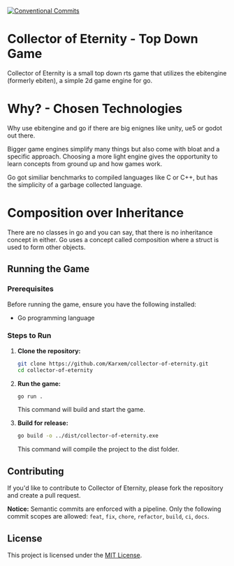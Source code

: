 [![Conventional Commits](https://github.com/Karxem/collector-of-eternity/actions/workflows/commit-lint.yml/badge.svg?branch=main)](https://github.com/Karxem/collector-of-eternity/actions/workflows/commit-lint.yml)
# Collector of Eternity - Top Down Game

Collector of Eternity is a small top down rts game that utilizes the ebitengine (formerly ebiten), a simple 2d game engine for go.

# Why? - Chosen Technologies

Why use ebitengine and go if there are big enignes like unity, ue5 or godot out there.

Bigger game engines simplify many things but also come with bloat and a specific approach.
Choosing a more light engine gives the opportunity to learn concepts from ground up and how games work.

Go got similiar benchmarks to compiled languages like C or C++, but has the simplicity of a garbage collected language.

# Composition over Inheritance
There are no classes in go and you can say, that there is no inheritance concept in either.
Go uses a concept called composition where a struct is used to form other objects.

## Running the Game

### Prerequisites

Before running the game, ensure you have the following installed:

- Go programming language

### Steps to Run

1. **Clone the repository:**

   ```bash
   git clone https://github.com/Karxem/collector-of-eternity.git
   cd collector-of-eternity
   ```

2. **Run the game:**

   ```bash
   go run .
   ```

   This command will build and start the game.

3. **Build for release:**

   ```bash
   go build -o ../dist/collector-of-eternity.exe
   ```

   This command will compile the project to the dist folder.

## Contributing

If you'd like to contribute to Collector of Eternity, please fork the repository and create a pull request.

**Notice:** Semantic commits are enforced with a pipeline. Only the following commit scopes are allowed: `feat`, `fix`, `chore`, `refactor`, `build`, `ci`, `docs`.

## License

This project is licensed under the [MIT License](LICENSE).
